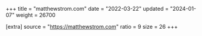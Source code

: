 +++
title = "matthewstrom.com"
date = "2022-03-22"
updated = "2024-01-07"
weight = 26700

[extra]
source = "https://matthewstrom.com"
ratio = 9
size = 26
+++
